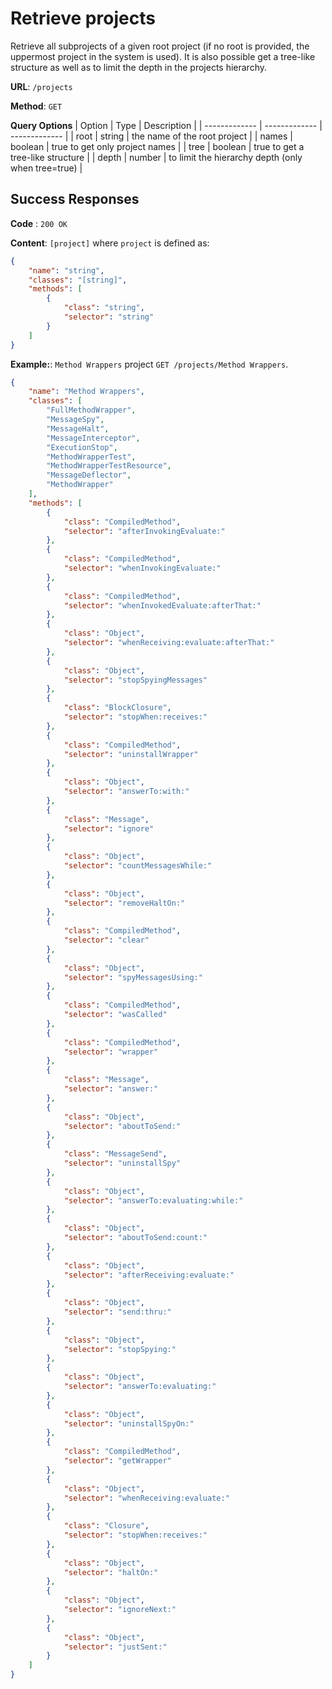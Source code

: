 # Retrieve projects
Retrieve all subprojects of a given root project (if no root is provided, the uppermost project in the system is used).
It is also possible get a tree-like structure as well as to limit the depth in the projects hierarchy.    

**URL**: `/projects`

**Method**: `GET`

**Query Options**
| Option | Type | Description |
| ------------- | ------------- | ------------- |
| root | string | the name of the root project |
| names | boolean | true to get only project names |
| tree | boolean | true to get a tree-like structure |
| depth | number | to limit the hierarchy depth (only when tree=true) |

## Success Responses

**Code** : `200 OK`

**Content**: `[project]` where `project` is defined as:
```json
{
    "name": "string",
    "classes": "[string]",
    "methods": [
        {
            "class": "string",
            "selector": "string"
        }
    ]
}
```

**Example:**: `Method Wrappers` project `GET /projects/Method Wrappers`.
```json
{
    "name": "Method Wrappers",
    "classes": [
        "FullMethodWrapper",
        "MessageSpy",
        "MessageHalt",
        "MessageInterceptor",
        "ExecutionStop",
        "MethodWrapperTest",
        "MethodWrapperTestResource",
        "MessageDeflector",
        "MethodWrapper"
    ],
    "methods": [
        {
            "class": "CompiledMethod",
            "selector": "afterInvokingEvaluate:"
        },
        {
            "class": "CompiledMethod",
            "selector": "whenInvokingEvaluate:"
        },
        {
            "class": "CompiledMethod",
            "selector": "whenInvokedEvaluate:afterThat:"
        },
        {
            "class": "Object",
            "selector": "whenReceiving:evaluate:afterThat:"
        },
        {
            "class": "Object",
            "selector": "stopSpyingMessages"
        },
        {
            "class": "BlockClosure",
            "selector": "stopWhen:receives:"
        },
        {
            "class": "CompiledMethod",
            "selector": "uninstallWrapper"
        },
        {
            "class": "Object",
            "selector": "answerTo:with:"
        },
        {
            "class": "Message",
            "selector": "ignore"
        },
        {
            "class": "Object",
            "selector": "countMessagesWhile:"
        },
        {
            "class": "Object",
            "selector": "removeHaltOn:"
        },
        {
            "class": "CompiledMethod",
            "selector": "clear"
        },
        {
            "class": "Object",
            "selector": "spyMessagesUsing:"
        },
        {
            "class": "CompiledMethod",
            "selector": "wasCalled"
        },
        {
            "class": "CompiledMethod",
            "selector": "wrapper"
        },
        {
            "class": "Message",
            "selector": "answer:"
        },
        {
            "class": "Object",
            "selector": "aboutToSend:"
        },
        {
            "class": "MessageSend",
            "selector": "uninstallSpy"
        },
        {
            "class": "Object",
            "selector": "answerTo:evaluating:while:"
        },
        {
            "class": "Object",
            "selector": "aboutToSend:count:"
        },
        {
            "class": "Object",
            "selector": "afterReceiving:evaluate:"
        },
        {
            "class": "Object",
            "selector": "send:thru:"
        },
        {
            "class": "Object",
            "selector": "stopSpying:"
        },
        {
            "class": "Object",
            "selector": "answerTo:evaluating:"
        },
        {
            "class": "Object",
            "selector": "uninstallSpyOn:"
        },
        {
            "class": "CompiledMethod",
            "selector": "getWrapper"
        },
        {
            "class": "Object",
            "selector": "whenReceiving:evaluate:"
        },
        {
            "class": "Closure",
            "selector": "stopWhen:receives:"
        },
        {
            "class": "Object",
            "selector": "haltOn:"
        },
        {
            "class": "Object",
            "selector": "ignoreNext:"
        },
        {
            "class": "Object",
            "selector": "justSent:"
        }
    ]
}
```